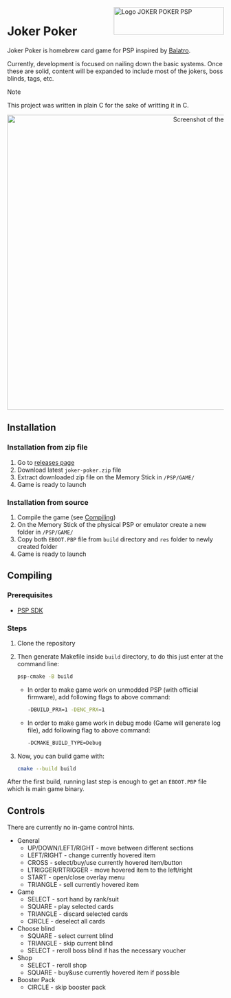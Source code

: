 <img width="256" height="64" alt="Logo JOKER POKER PSP" align="right" src="https://github.com/user-attachments/assets/c1834f0c-3d2f-4a7d-98fa-e89788333080" />

# Joker Poker

Joker Poker is homebrew card game for PSP inspired by [Balatro](https://www.playbalatro.com).

Currently, development is focused on nailing down the basic systems.
Once these are solid, content will be expanded to include most of the jokers, boss blinds, tags, etc.

> [!NOTE]
> This project was written in plain C for the sake of writting it in C.

<p align="center">
   <img width="1072" height="684" alt="Screenshot of the game running on an emulator" src="https://github.com/user-attachments/assets/106bdeb9-f2c1-4512-923a-648d739b4a75" />
</p>

## Installation

### Installation from zip file

1. Go to [releases page](https://github.com/kwerenta/joker-poker/releases)
1. Download latest `joker-poker.zip` file
1. Extract downloaded zip file on the Memory Stick in `/PSP/GAME/`
1. Game is ready to launch

### Installation from source

1. Compile the game (see [Compiling](#compiling))
1. On the Memory Stick of the physical PSP or emulator create a new folder in `/PSP/GAME/`
1. Copy both `EBOOT.PBP` file from `build` directory and `res` folder to newly created folder
1. Game is ready to launch

## Compiling

### Prerequisites

- [PSP SDK](https://pspdev.github.io)

### Steps

1. Clone the repository

2. Then generate Makefile inside `build` directory, to do this just enter at the command line:

   ```sh
   psp-cmake -B build
   ```

   - In order to make game work on unmodded PSP (with official firmware), add following flags to above command:

     ```sh
     -DBUILD_PRX=1 -DENC_PRX=1
     ```

   - In order to make game work in debug mode (Game will generate log file), add following flag to above command:
     ```sh
     -DCMAKE_BUILD_TYPE=Debug
     ```

3. Now, you can build game with:
   ```sh
   cmake --build build
   ```

After the first build, running last step is enough to get an `EBOOT.PBP` file which is main game binary.

## Controls

There are currently no in-game control hints.

- General
  - UP/DOWN/LEFT/RIGHT - move between different sections
  - LEFT/RIGHT - change currently hovered item
  - CROSS - select/buy/use currently hovered item/button
  - LTRIGGER/RTRIGGER - move hovered item to the left/right
  - START - open/close overlay menu
  - TRIANGLE - sell currently hovered item
- Game
  - SELECT - sort hand by rank/suit
  - SQUARE - play selected cards
  - TRIANGLE - discard selected cards
  - CIRCLE - deselect all cards
- Choose blind
  - SQUARE - select current blind
  - TRIANGLE - skip current blind
  - SELECT - reroll boss blind if has the necessary voucher
- Shop
  - SELECT - reroll shop
  - SQUARE - buy&use currently hovered item if possible
- Booster Pack
  - CIRCLE - skip booster pack
